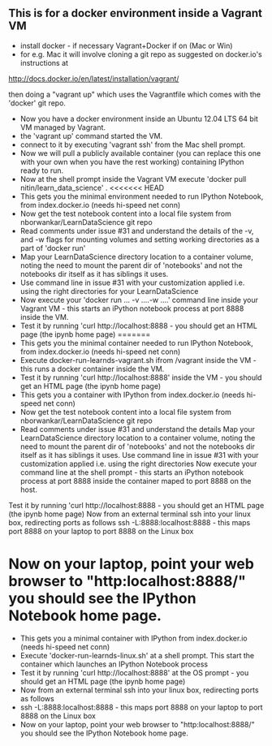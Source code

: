 This is for a docker environment inside a Vagrant VM
------

* install docker - if necessary Vagrant+Docker if on (Mac or Win)
* for e.g. Mac it will involve cloning a git repo as suggested on docker.io's instructions at  

http://docs.docker.io/en/latest/installation/vagrant/

 then doing a "vagrant up" which uses the Vagrantfile which comes with the 'docker' git repo.  
* Now you have a docker environment inside an Ubuntu 12.04 LTS 64 bit VM managed by Vagrant.
* the 'vagrant up' command started the VM.
* connect to it by executing 'vagrant ssh' from the Mac shell prompt.
* Now we will pull a publicly available container (you can replace this one with your own when you have the rest working) containing IPython ready to run.
* Now at the shell prompt  inside the Vagrant VM execute 'docker pull nitin/learn_data_science' .
<<<<<<< HEAD
* This gets you the minimal environment needed to run IPython Notebook, from index.docker.io (needs hi-speed net conn)
* Now get the test notebook content into a local file system from nborwankar/LearnDataScience git repo
* Read comments under issue #31 and understand the details of the -v, and -w flags for mounting volumes and setting working directories as a part of 'docker run'
* Map your LearnDataScience directory location to a container volume, noting the need to mount the parent dir of 'notebooks' and not the notebooks dir itself as it has siblings it uses.
* Use command line in issue #31 with your customization applied i.e. using the right directories for your LearnDataScience
* Now execute your 'docker run ... -v ....-w ....' command line inside your Vagrant VM - this starts an iPython notebook process at port 8888 inside the VM.
* Test it by running 'curl http://localhost:8888 - you should get an HTML page (the ipynb home page)
=======
* This gets you the minimal container needed to run IPython Notebook, from index.docker.io (needs hi-speed net conn)
* Execute docker-run-learnds-vagrant.sh ifrom /vagrant inside the VM - this runs a docker container inside the VM.
* Test it by running 'curl http://localhost:8888' inside the VM - you should get an HTML page (the ipynb home page)
* This gets you a container with IPython from index.docker.io (needs hi-speed net conn)
* Now get the test notebook content into a local file system from nborwankar/LearnDataScience git repo
* Read comments under issue #31 and understand the details
Map your LearnDataScience directory location to a container volume, noting the need to mount the parent dir of 'notebooks' and not the notebooks dir itself as it has siblings it uses.
Use command line in issue #31 with your customization applied i.e. using the right directories
Now execute your command line at the shell prompt - this starts an iPython notebook process at port 8888 inside the container maped to port 8888 on the host.

Test it by running 'curl http://localhost:8888 - you should get an HTML page (the ipynb home page)
Now from an external terminal ssh into your linux box, redirecting ports as follows
ssh -L:8888:localhost:8888 - this maps port 8888 on your laptop to port 8888 on the Linux box

Now on your laptop, point your web browser to "http:localhost:8888/" you should see the IPython Notebook home page.
=======
* This gets you a minimal container with IPython from index.docker.io (needs hi-speed net conn)
* Execute 'docker-run-learnds-linux.sh' at a shell prompt. This start the container which launches an IPython Notebook process
* Test it by running 'curl http://localhost:8888' at the OS prompt - you should get an HTML page (the ipynb home page)
* Now from an external terminal ssh into your linux box, redirecting ports as follows
* ssh -L:8888:localhost:8888 - this maps port 8888 on your laptop to port 8888 on the Linux box
* Now on your laptop, point your web browser to "http:localhost:8888/" you should see the IPython Notebook home page.

